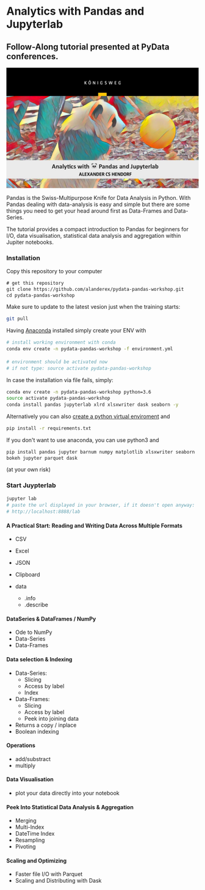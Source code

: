 # Analytics with Pandas and Jupyterlab

## Follow-Along tutorial presented at PyData conferences.

![Poster](img/cover2019.jpg)

Pandas is the Swiss-Multipurpose Knife for Data Analysis in Python. With Pandas dealing with data-analysis is easy and simple but there are some things you need to get your head around first as Data-Frames and Data-Series. 

The tutorial provides a compact introduction to Pandas for beginners for I/O, data visualisation, statistical data analysis and aggregation within Jupiter notebooks.

### Installation

Copy this repository to your computer
```
# get this repository
git clone https://github.com/alanderex/pydata-pandas-workshop.git
cd pydata-pandas-workshop
```

Make sure to update to the latest vesion just when the training starts:
````bash
git pull
````


Having [Anaconda](https://www.continuum.io/downloads) installed simply create your ENV with 

```bash
# install working environment with conda
conda env create -n pydata-pandas-workshop -f environment.yml

# environment should be activated now
# if not type: source activate pydata-pandas-workshop
```
In case the installation via file fails, simply:
```bash
conda env create -n pydata-pandas-workshop python=3.6
source activate pydata-pandas-workshop
conda install pandas jupyterlab xlrd xlsxwriter dask seaborn -y
```

Alternatively you can also [create a python virtual enviroment](https://uoa-eresearch.github.io/eresearch-cookbook/recipe/2014/11/26/python-virtual-env/) and 
```bash
pip install -r requirements.txt
```


If you don't want to use anaconda, you can use python3 and 
``` 
pip install pandas jupyter barnum numpy matplotlib xlsxwriter seaborn bokeh jupyter parquet dask
``` 
(at your own risk)

### Start Juypterlab
```bash
jupyter lab
# paste the url displayed in your browser, if it doesn't open anyway:
# http://localhost:8888/lab
```  



#### A Practical Start: Reading and Writing Data Across Multiple Formats 

* CSV
* Excel
* JSON
* Clipboard
 
* data
    * .info
    * .describe

#### DataSeries & DataFrames / NumPy

* Ode to NumPy
* Data-Series
* Data-Frames

#### Data selection & Indexing

* Data-Series: 
    * Slicing
    * Access by label
    * Index
* Data-Frames: 
    * Slicing
    * Access by label
    * Peek into joining data
* Returns a copy / inplace
* Boolean indexing

#### Operations
    
 * add/substract
 * multiply

#### Data Visualisation

 * plot your data directly into your notebook

#### Peek Into Statistical Data Analysis & Aggregation

  * Merging
  * Multi-Index
  * DateTime Index
  * Resampling
  * Pivoting

#### Scaling and Optimizing

  * Faster file I/O with Parquet
  * Scaling and Distributing with Dask


